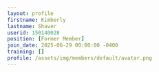 ```yaml
---
layout: profile
firstname: Kimberly
lastname: Shaver
userid: 150140028
position: [Former Member]
join_date: 2025-06-29 00:00:00 -0400
training: []
profile: /assets/img/members/default/avatar.png
---
```

